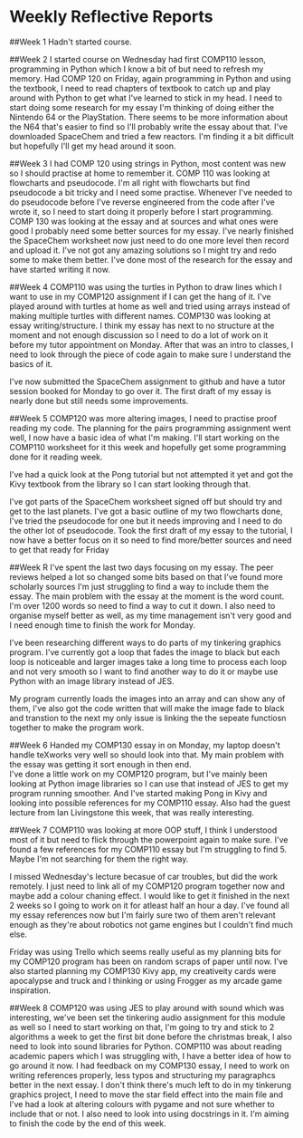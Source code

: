 # Weekly Reflective Reports

##Week 1
Hadn't started course.

##Week 2
I started course on Wednesday had first COMP110 lesson, programming in Python which I know a bit of but need to refresh my memory. 
Had COMP 120 on Friday, again programming in Python and using the textbook, I need to read chapters of textbook to catch up and play around with Python to get what I've learned to stick in my head.
I need to start doing some research for my essay I'm thinking of doing either the Nintendo 64 or the PlayStation. There seems to be more information about the N64 that's easier to find so I'll probably write the essay about that. I've downloaded SpaceChem and tried a few reactors. I'm finding it a bit difficult but hopefully I'll get my head around it soon.

##Week 3
I had COMP 120 using strings in Python, most content was new so I should practise at home to remember it. COMP 110 was looking at flowcharts and pseudocode. I'm all right with flowcharts but find pseudocode a bit tricky and I need some practise. Whenever I've needed to do pseudocode before I've reverse engineered from the code after I've wrote it, so I need to start doing it properly before I start programming. 
COMP 130 was looking at the essay and at sources and what ones were good I probably need some better sources for my essay.
I've nearly finished the SpaceChem worksheet now just need to do one more level then record and upload it. I've not got any amazing solutions so I might try and redo some to make them better. I've done most of the research for the essay and have started writing it now.

##Week 4
COMP110 was using the turtles in Python to draw lines which I want to use in my COMP120 assignment if I can get the hang of it. I've played around with turtles at home as well and tried using arrays instead of making multiple turtles with different names. 
COMP130 was looking at essay writing/structure. I think my essay has next to no structure at the moment and not enough discussion so I need to do a lot of work on it before my tutor appointment on Monday. After that was an intro to classes, I need to look through the piece of code again to make sure I understand the basics of it.
	
I've now submitted the SpaceChem assignment to github and have a tutor session booked for Monday to go over it. The first draft of my essay is nearly done but still needs some improvements.

##Week 5
COMP120 was more altering images, I need to practise proof reading my code. The planning for the pairs programming assignment went well, I now have a basic idea of what I'm making. I'll start working on the COMP110 worksheet for it this week and hopefully get some programming done for it reading week.
	
I've had a quick look at the Pong tutorial but not attempted it yet and got the Kivy textbook from the library so I can start looking through that.
	
I've got parts of the SpaceChem worksheet signed off but should try and get to the last planets. I've got a basic outline of my two flowcharts done, I've tried the pseudocode for one but it needs improving and I need to do the other lot of pseudocode.  Took the first draft of my essay to the tutorial, I now have a better focus on it so need to find more/better sources and need to get that ready for Friday

##Week R
I've spent the last two days focusing on my essay. The peer reviews helped a lot so changed some bits based on that I've found more scholarly sources I'm just struggling to find a way to include them the essay. The main problem with the essay at the moment is the word count. I'm over 1200 words so need to find a way to cut it down. I also need to organise myself better as well, as my time management isn't very good and I need enough time to finish the work for Monday. 

I've been researching different ways to do parts of my tinkering graphics program. I've currently got a loop that fades the image to black but each loop is noticeable and larger images take a long time to process each loop and not very smooth so I want to find another way to do it or maybe use Python with an image library instead of JES. 

My program currently loads the images into an array and can show any of them, I've also got the code written that will make the image fade to black and transtion to the next my only issue is linking the the sepeate functiosn together to make the program work.

##Week 6
Handed my COMP130 essay in on Monday, my laptop doesn't handle teXworks very well so should look into that. My main problem with the essay was getting it sort enough in then end.  
I've done a little work on my COMP120 program, but I've mainly been looking at Python image libraries so I can use that instead of JES to get my program running smoother. And I've started making Pong in Kivy and looking into possible references for my COMP110 essay. Also had the guest lecture from Ian Livingstone this week, that was really interesting. 

##Week 7
COMP110 was looking at more OOP stuff, I think I understood most of it but need to flick through the powerpoint again to make sure. I've found a few references for my COMP110 essay but I'm struggling to find 5. Maybe I'm not searching for them the right way. 

I missed Wednesday's lecture becasue of car troubles, but did the work remotely. I just need to link all of my COMP120 program together now and maybe add a colour chaning effect. I would like to get it finished in the next 2 weeks so I going to work on it for atleast half an hour a day. I've found all my essay references now but I'm fairly sure two of them aren't relevant enough as they're about robotics not game engines but I couldn't find much else.

Friday was using Trello which seems really useful as my planning bits for my COMP120 program has been on random scraps of paper until now. I've also started planning my COMP130 Kivy app, my creativeity cards were apocalypse and truck and I thinking or using Frogger as my arcade game inspiration.  

##Week 8
COMP120 was using JES to play around with sound which was interesting, we've been set the tinkering audio assignment for this module as well so I need to start working on that, I'm going to try and stick to 2 algorithms a week to get the first bit done before the christmas break, I also need to look into sound libraries for Python.
COMP110 was about reading academic papers which I was struggling with, I have a better idea of how to go around it now. 
I had feedback on my COMP130 essay, I need to work on writing references properly, less typos and structuring my paragraphcs better in the next essay.
I don't think there's much left to do in my tinkerung graphics project, I need to move the star field effect into the main file and I've had a look at altering colours with pygame and not sure whether to include that or not. I also need to look into using docstrings in it. I'm aiming to finish the code by the end of this week.
